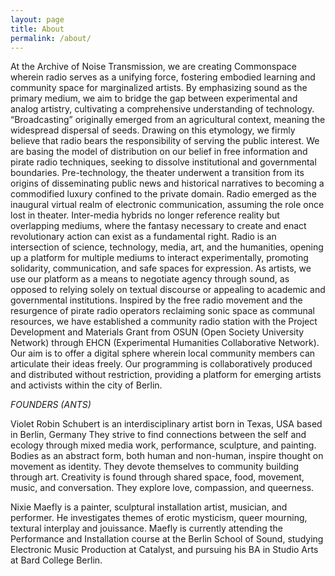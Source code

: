 ```yaml
---
layout: page
title: About
permalink: /about/
---
```



At the Archive of Noise Transmission, we are creating Commonspace wherein radio serves as a unifying force, fostering embodied learning and community space for marginalized artists. By emphasizing sound as the primary medium, we aim to bridge the gap between experimental and analog artistry, cultivating a comprehensive understanding of technology. “Broadcasting” originally emerged from an agricultural context, meaning the widespread dispersal of seeds. Drawing on this etymology, we firmly believe that radio bears the responsibility of serving the public interest. We are basing the model of distribution on our belief in free information and pirate radio techniques, seeking to dissolve institutional and governmental boundaries. Pre-technology, the theater underwent a transition from its origins of disseminating public news and historical narratives to becoming a commodified luxury confined to the private domain. Radio emerged as the inaugural virtual realm of electronic communication, assuming the role once lost in theater. Inter-media hybrids no longer reference reality but overlapping mediums, where the fantasy necessary to create and enact revolutionary action can exist as a fundamental right. Radio is an intersection of science, technology, media, art, and the humanities, opening up a platform for multiple mediums to interact experimentally, promoting solidarity, communication, and safe spaces for expression. As artists, we use our platform as a means to negotiate agency through sound, as opposed to relying solely on textual discourse or appealing to academic and governmental institutions. Inspired by the free radio movement and the resurgence of pirate radio operators reclaiming sonic space as communal resources, we have established a community radio station with the Project Development and Materials Grant from OSUN (Open Society University Network) through EHCN (Experimental Humanities Collaborative Network). Our aim is to offer a digital sphere wherein local community members can articulate their ideas freely. Our programming is collaboratively produced and distributed without restriction, providing a platform for emerging artists and activists within the city of Berlin.

_FOUNDERS (ANTS)_

Violet Robin Schubert is an interdisciplinary artist born in Texas, USA based in Berlin, Germany 
They strive to find connections between the self and ecology through mixed media work, performance, sculpture, and painting. Bodies as an abstract form, both human and non-human, inspire thought on movement as identity. They devote themselves to community building through art. Creativity is found through shared space, food, movement, music, and conversation. They explore love, compassion, and queerness. 

Nixie Maefly is a painter, sculptural installation artist, musician, and performer. He investigates themes of erotic mysticism, queer mourning, textural interplay and jouissance. Maefly is currently attending the Performance and Installation course at the Berlin School of Sound, studying Electronic Music Production at Catalyst, and pursuing his BA in Studio Arts at Bard College Berlin. 




